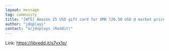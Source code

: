 ```yaml
---
layout: message
tag: community
title: "[WTS] Amazon 25 USD gift card for XMR (26.50 USD @ market price)"
author: "jdoplays"	
contact: "u/jdoplays (Reddit)"
---
```


Link: https://libredd.it/s7vx1p/
